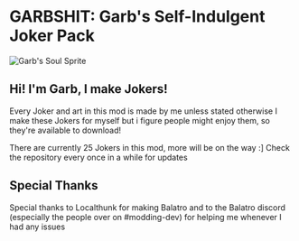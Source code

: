# GARBSHIT: Garb's Self-Indulgent Joker Pack
![Garb's Soul Sprite](https://github.com/Gainumki/GARBSHIT/blob/main/garb.png)
## Hi! I'm Garb, I make Jokers! 

Every Joker and art in this mod is made by me unless stated otherwise
I make these Jokers for myself but i figure people might enjoy them, so they're available to download!

There are currently 25 Jokers in this mod, more will be on the way :]
Check the repository every once in a while for updates

## Special Thanks
Special thanks to Localthunk for making Balatro and to the Balatro discord (especially the people over on #modding-dev) for helping me whenever I had any issues
